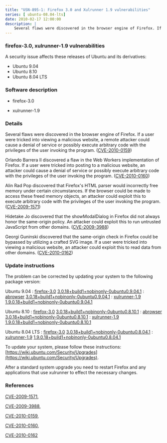 ```yaml
---
title: "USN-895-1: Firefox 3.0 and Xulrunner 1.9 vulnerabilities"
series: [ ubuntu-08.04-lts]
date: 2010-02-17 12:00:00
description: |
    Several flaws were discovered in the browser engine of Firefox. If a user were tricked into viewing a malicious website, a remote attacker could cause a denial of service or possibly execute arbitrary code with the privileges of the user invoking the program. ([CVE-2010-0159](http://people.ubuntu.com/~ubuntu-security/cve/CVE-2010-0159))
--- 
```

 
### firefox-3.0, xulrunner-1.9 vulnerabilities

A security issue affects these releases of Ubuntu and its derivatives:

* Ubuntu 9.04
* Ubuntu 8.10
* Ubuntu 8.04 LTS

### Software description

* firefox-3.0 

* xulrunner-1.9 

### Details

Several flaws were discovered in the browser engine of Firefox. If a user were tricked into viewing a malicious website, a remote attacker could cause a denial of service or possibly execute arbitrary code with the privileges of the user invoking the program. ([CVE-2010-0159](http://people.ubuntu.com/~ubuntu-security/cve/CVE-2010-0159))

Orlando Barrera II discovered a flaw in the Web Workers implementation of Firefox. If a user were tricked into posting to a malicious website, an attacker could cause a denial of service or possibly execute arbitrary code with the privileges of the user invoking the program. ([CVE-2010-0160](http://people.ubuntu.com/~ubuntu-security/cve/CVE-2010-0160))

Alin Rad Pop discovered that Firefox&#39;s HTML parser would incorrectly free memory under certain circumstances. If the browser could be made to access these freed memory objects, an attacker could exploit this to execute arbitrary code with the privileges of the user invoking the program. ([CVE-2009-1571](http://people.ubuntu.com/~ubuntu-security/cve/CVE-2009-1571))

Hidetake Jo discovered that the showModalDialog in Firefox did not always honor the same-origin policy. An attacker could exploit this to run untrusted JavaScript from other domains. ([CVE-2009-3988](http://people.ubuntu.com/~ubuntu-security/cve/CVE-2009-3988))

Georgi Guninski discovered that the same-origin check in Firefox could be bypassed by utilizing a crafted SVG image. If a user were tricked into viewing a malicious website, an attacker could exploit this to read data from other domains. ([CVE-2010-0162](http://people.ubuntu.com/~ubuntu-security/cve/CVE-2010-0162)) 

### Update instructions

The problem can be corrected by updating your system to the following package version:

Ubuntu 9.04
 : [firefox-3.0](https://launchpad.net/ubuntu/+source/firefox-3.0) <span> [3.0.18+build1+nobinonly-0ubuntu0.9.04.1](https://launchpad.net/ubuntu/+source/firefox-3.0/3.0.18+build1+nobinonly-0ubuntu0.9.04.1) </span> 
 : [abrowser](https://launchpad.net/ubuntu/+source/firefox-3.0) <span> [3.0.18+build1+nobinonly-0ubuntu0.9.04.1](https://launchpad.net/ubuntu/+source/firefox-3.0/3.0.18+build1+nobinonly-0ubuntu0.9.04.1) </span> 
 : [xulrunner-1.9](https://launchpad.net/ubuntu/+source/xulrunner-1.9) <span> [1.9.0.18+build1+nobinonly-0ubuntu0.9.04.1](https://launchpad.net/ubuntu/+source/xulrunner-1.9/1.9.0.18+build1+nobinonly-0ubuntu0.9.04.1) </span> 

Ubuntu 8.10
 : [firefox-3.0](https://launchpad.net/ubuntu/+source/firefox-3.0) <span> [3.0.18+build1+nobinonly-0ubuntu0.8.10.1](https://launchpad.net/ubuntu/+source/firefox-3.0/3.0.18+build1+nobinonly-0ubuntu0.8.10.1) </span> 
 : [abrowser](https://launchpad.net/ubuntu/+source/firefox-3.0) <span> [3.0.18+build1+nobinonly-0ubuntu0.8.10.1](https://launchpad.net/ubuntu/+source/firefox-3.0/3.0.18+build1+nobinonly-0ubuntu0.8.10.1) </span> 
 : [xulrunner-1.9](https://launchpad.net/ubuntu/+source/xulrunner-1.9) <span> [1.9.0.18+build1+nobinonly-0ubuntu0.8.10.1](https://launchpad.net/ubuntu/+source/xulrunner-1.9/1.9.0.18+build1+nobinonly-0ubuntu0.8.10.1) </span> 

Ubuntu 8.04 LTS
 : [firefox-3.0](https://launchpad.net/ubuntu/+source/firefox-3.0) <span> [3.0.18+build1+nobinonly-0ubuntu0.8.04.1](https://launchpad.net/ubuntu/+source/firefox-3.0/3.0.18+build1+nobinonly-0ubuntu0.8.04.1) </span> 
 : [xulrunner-1.9](https://launchpad.net/ubuntu/+source/xulrunner-1.9) <span> [1.9.0.18+build1+nobinonly-0ubuntu0.8.04.1](https://launchpad.net/ubuntu/+source/xulrunner-1.9/1.9.0.18+build1+nobinonly-0ubuntu0.8.04.1) </span> 

To update your system, please follow these instructions: [https://wiki.ubuntu.com/Security/Upgrades](https://wiki.ubuntu.com/Security/Upgrades).

After a standard system upgrade you need to restart Firefox and any applications that use xulrunner to effect the necessary changes. 

### References

 [CVE-2009-1571](http://people.ubuntu.com/~ubuntu-security/cve/CVE-2009-1571), 

 [CVE-2009-3988](http://people.ubuntu.com/~ubuntu-security/cve/CVE-2009-3988), 

 [CVE-2010-0159](http://people.ubuntu.com/~ubuntu-security/cve/CVE-2010-0159), 

 [CVE-2010-0160](http://people.ubuntu.com/~ubuntu-security/cve/CVE-2010-0160), 

 [CVE-2010-0162](http://people.ubuntu.com/~ubuntu-security/cve/CVE-2010-0162)
 
